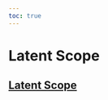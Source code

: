 ```yaml
---
toc: true
---
```




<h1>Latent Scope</h1>
<h2><a href="https://github.com/enjalot/latent-scope">Latent Scope</a></h2>

